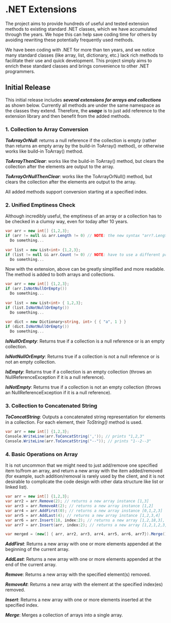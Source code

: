 # .NET Extensions
The project aims to provide hundreds of useful and tested extension methods to existing standard .NET classes, which we have accumulated through the years. We hope this can help save coding time for others by avoiding rewriting these potentially frequently used methods.

We have been coding with .NET for more than ten years, and we notice many standard classes (like array, list, dictionary, etc.) lack rich methods to facilitate their use and quick development. This project simply aims to enrich these standard classes and brings convenience to other .NET programmers.

## Initial Release

This initial release includes **_several extensions for arrays and collections_** as shown below. Currently all methods are under the same namespace as the classes they extend. Therefore, the **_usage_** is to just add reference to the extension library and then benefit from the added methods.

### 1. Collection to Array Conversion

**_ToArrayOrNull_**: returns a null reference if the collection is empty (rather than returns an empty array by the build-in ToArray() method), or otherwise works like build-in ToArray() method.

**_ToArrayThenClear_**: works like the build-in ToArray() method, but clears the collection after the elements are output to the array.

**_ToArrayOrNullThenClear_**: works like the ToArrayOrNull() method, but clears the collection after the elements are output to the array.

All added methods support conversion starting at a specified index.

### 2. Unified Emptiness Check

Although incredibly useful, the emptiness of an array or a collection has to be checked in a clumsy way, even for today after 10 years.

```c#
var arr = new int[] {1,2,3};
if (arr != null && arr.Length != 0) // NOTE: the new syntax "arr?.Length != 0" will not do the check as desired!
  Do something...
  
var list = new List<int> {1,2,3};
if (list != null && arr.Count != 0) // NOTE: have to use a different property "Count"
  Do something...
```

Now with the extension, above can be greatly simplified and more readable. The method is added to both arrays and collections.

```c#
var arr = new int[] {1,2,3};
if (arr.IsNotNullOrEmpty())
  Do something...
  
var list = new List<int> { 1,2,3};
if (list.IsNotNullOrEmpty())
  Do something...
  
var dict = new Dictionary<string, int> { { "a", 1 } }
if (dict.IsNotNullOrEmpty())
  Do something...
```

**_IsNullOrEmpty_**: Returns true if a collection is a null reference or is an empty collection.

**_IsNotNullOrEmpty_**: Returns true if a collection is not a null reference or is not an empty collection.

**_IsEmpty_**: Returns true if a collection is an empty collection (throws an NullReferenceException if it is a null reference).

**_IsNotEmpty_**: Returns true if a collection is not an empty collection (throws an NullReferenceException if it is a null reference).

### 3. Collection to Concatenated String

**_ToConcatString_**: Outputs a concatenated string representation for elements in a collection. For each element, their _ToString()_ method is used.

```c#
var arr = new int[] {1,2,3};
Console.WriteLine(arr.ToConcatString(',')); // prints "1,2,3"
Console.WriteLine(arr.ToConcatString("--")); // prints "1--2--3"
```

### 4. Basic Operations on Array

It is not uncommon that we might need to just add/remove one specified item to/from an array, and return a new array with the item added/removed (for example, such addition/removal is rarely used by the client, and it is not desirable to complicate the code design with other data structure like list or linked list).

```c#
var arr = new int[] {1,2,3};
var arr2 = arr.Remove(2); // returns a new array instance [1,3]
var arr3 = arr.RemoveAt(2); // returns a new array instance [1,2]
var arr4 = arr.AddFirst(0); // returns a new array instance [0,1,2,3]
var arr5 = arr.AddLast(4); // returns a new array instance [1,2,3,4]
var arr6 = arr.Insert(18, index:2); // returns a new array [1,2,18,3], with 18 inserted at position 2
var arr7 = arr.Insert(arr, index:2); // returns a new array [1,2,1,2,3,3], with "1,2,3" inserted at position 2

var merged = (new[] { arr, arr2, arr3, arr4, arr5, arr6, arr7}).Merge(); // merges all above arrays into on single array.
```

**_AddFirst_**: Returns a new array with one or more elements appended at the beginning of the current array.

**_AddLast_**: Returns a new array with one or more elements appended at the end of the current array.

**_Remove_**: Returns a new array with the specified element(s) removed.

**_RemoveAt_**: Returns a new array with the element at the specified index(es) removed.

**_Insert_**: Returns a new array with one or more elements inserted at the specified index.

**_Merge_**: Merges a collection of arrays into a single array.

